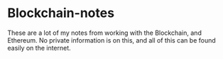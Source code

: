 # Blockchain-notes
These are a lot of my notes from working with the Blockchain, and Ethereum. No private information is on this, and all  of this can be found easily on the internet. 
